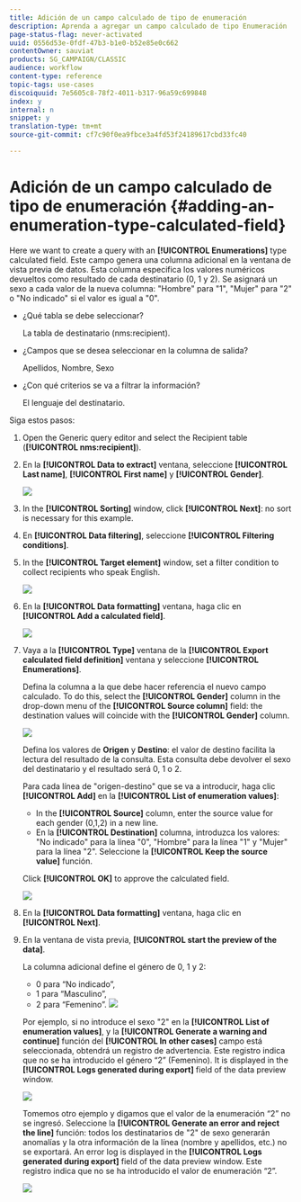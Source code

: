 ```yaml
---
title: Adición de un campo calculado de tipo de enumeración
description: Aprenda a agregar un campo calculado de tipo Enumeración
page-status-flag: never-activated
uuid: 0556d53e-0fdf-47b3-b1e0-b52e85e0c662
contentOwner: sauviat
products: SG_CAMPAIGN/CLASSIC
audience: workflow
content-type: reference
topic-tags: use-cases
discoiquuid: 7e5605c8-78f2-4011-b317-96a59c699848
index: y
internal: n
snippet: y
translation-type: tm+mt
source-git-commit: cf7c90f0ea9fbce3a4fd53f24189617cbd33fc40

---
```



# Adición de un campo calculado de tipo de enumeración {#adding-an-enumeration-type-calculated-field}

Here we want to create a query with an **[!UICONTROL Enumerations]** type calculated field. Este campo genera una columna adicional en la ventana de vista previa de datos. Esta columna especifica los valores numéricos devueltos como resultado de cada destinatario (0, 1 y 2). Se asignará un sexo a cada valor de la nueva columna: &quot;Hombre&quot; para &quot;1&quot;, &quot;Mujer&quot; para &quot;2&quot; o &quot;No indicado&quot; si el valor es igual a &quot;0&quot;.

* ¿Qué tabla se debe seleccionar?

   La tabla de destinatario (nms:recipient).

* ¿Campos que se desea seleccionar en la columna de salida?

   Apellidos, Nombre, Sexo

* ¿Con qué criterios se va a filtrar la información?

   El lenguaje del destinatario.

Siga estos pasos:

1. Open the Generic query editor and select the Recipient table (**[!UICONTROL nms:recipient]**).
1. En la **[!UICONTROL Data to extract]** ventana, seleccione **[!UICONTROL Last name]**, **[!UICONTROL First name]** y **[!UICONTROL Gender]**.

   ![](assets/query_editor_nveau_73.png)

1. In the **[!UICONTROL Sorting]** window, click **[!UICONTROL Next]**: no sort is necessary for this example.
1. En **[!UICONTROL Data filtering]**, seleccione **[!UICONTROL Filtering conditions]**.
1. In the **[!UICONTROL Target element]** window, set a filter condition to collect recipients who speak English.

   ![](assets/query_editor_nveau_74.png)

1. En la **[!UICONTROL Data formatting]** ventana, haga clic en **[!UICONTROL Add a calculated field]**.

   ![](assets/query_editor_nveau_75.png)

1. Vaya a la **[!UICONTROL Type]** ventana de la **[!UICONTROL Export calculated field definition]** ventana y seleccione **[!UICONTROL Enumerations]**.

   Defina la columna a la que debe hacer referencia el nuevo campo calculado. To do this, select the **[!UICONTROL Gender]** column in the drop-down menu of the **[!UICONTROL Source column]** field: the destination values will coincide with the **[!UICONTROL Gender]** column.

   ![](assets/query_editor_nveau_76.png)

   Defina los valores de **Origen** y **Destino**: el valor de destino facilita la lectura del resultado de la consulta. Esta consulta debe devolver el sexo del destinatario y el resultado será 0, 1 o 2.

   Para cada línea de &quot;origen-destino&quot; que se va a introducir, haga clic **[!UICONTROL Add]** en la **[!UICONTROL List of enumeration values]**:

   * In the **[!UICONTROL Source]** column, enter the source value for each gender (0,1,2) in a new line.
   * En la **[!UICONTROL Destination]** columna, introduzca los valores: &quot;No indicado&quot; para la línea &quot;0&quot;, &quot;Hombre&quot; para la línea &quot;1&quot; y &quot;Mujer&quot; para la línea &quot;2&quot;.
   Seleccione la **[!UICONTROL Keep the source value]** función.

   Click **[!UICONTROL OK]** to approve the calculated field.

   ![](assets/query_editor_nveau_77.png)

1. En la **[!UICONTROL Data formatting]** ventana, haga clic en **[!UICONTROL Next]**.
1. En la ventana de vista previa, **[!UICONTROL start the preview of the data]**.

   La columna adicional define el género de 0, 1 y 2:

   * 0 para “No indicado”,
   * 1 para “Masculino”,
   * 2 para “Femenino”.
   ![](assets/query_editor_nveau_78.png)

   Por ejemplo, si no introduce el sexo &quot;2&quot; en la **[!UICONTROL List of enumeration values]**, y la **[!UICONTROL Generate a warning and continue]** función del **[!UICONTROL In other cases]** campo está seleccionada, obtendrá un registro de advertencia. Este registro indica que no se ha introducido el género “2” (Femenino). It is displayed in the **[!UICONTROL Logs generated during export]** field of the data preview window.

   ![](assets/query_editor_nveau_79.png)

   Tomemos otro ejemplo y digamos que el valor de la enumeración “2” no se ingresó. Seleccione la **[!UICONTROL Generate an error and reject the line]** función: todos los destinatarios de &quot;2&quot; de sexo generarán anomalías y la otra información de la línea (nombre y apellidos, etc.) no se exportará. An error log is displayed in the **[!UICONTROL Logs generated during export]** field of the data preview window. Este registro indica que no se ha introducido el valor de enumeración “2”.

   ![](assets/query_editor_nveau_80.png)
